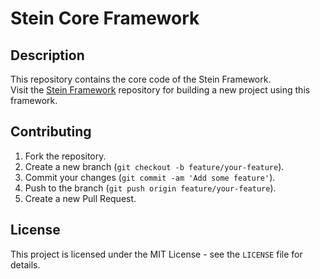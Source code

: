# Stein Core Framework

## Description

This repository contains the core code of the Stein Framework.  
Visit the [Stein Framework](https://github.com/kosmonaft-dev/stein) repository for building a new project using this
framework.

## Contributing

1. Fork the repository.
2. Create a new branch (`git checkout -b feature/your-feature`).
3. Commit your changes (`git commit -am 'Add some feature'`).
4. Push to the branch (`git push origin feature/your-feature`).
5. Create a new Pull Request.

## License

This project is licensed under the MIT License - see the `LICENSE` file for details.